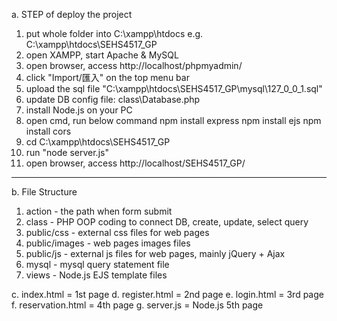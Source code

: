 a. STEP of deploy the project

1. put whole folder into C:\xampp\htdocs
e.g. C:\xampp\htdocs\SEHS4517_GP
2. open XAMPP, start Apache & MySQL
3. open browser, access http://localhost/phpmyadmin/
4. click "Import/匯入" on the top menu bar
5. upload the sql file "C:\xampp\htdocs\SEHS4517_GP\mysql\127_0_0_1.sql"
6. update DB config file: class\Database.php
7. install Node.js on your PC
8. open cmd, run below command 
npm install express
npm install ejs
npm install cors
9. cd C:\xampp\htdocs\SEHS4517_GP
10. run "node server.js"
11. open browser, access http://localhost/SEHS4517_GP/

---------------------------------------------------------------------------------------------------

b. File Structure

1. action - the path when form submit
2. class  - PHP OOP coding to connect DB, create, update, select query
3. public/css    - external css files for web pages
4. public/images - web pages images files
5. public/js     - external js files for web pages, mainly jQuery + Ajax
6. mysql  - mysql query statement file
7. views  - Node.js EJS template files

c. index.html = 1st page
d. register.html = 2nd page
e. login.html = 3rd page
f. reservation.html = 4th page
g. server.js = Node.js 5th page